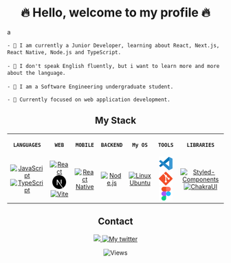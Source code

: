 <h1 align="center">🔥 Hello, welcome to my profile 🔥</h1>a

```
- 🎒 I am currently a Junior Developer, learning about React, Next.js, React Native, Node.js and TypeScript.

- 🌇 I don't speak English fluently, but i want to learn more and more about the language.

- 📖 I am a Software Engineering undergraduate student.
```
```
- 🎯 Currently focused on web application development.
```

<h2 align="center">My Stack</h2>

<table align="center" >
<tr>
<th>

    LANGUAGES
</th>
<th>

    WEB
</th>
<th>

    MOBILE
</th>
<th>

    BACKEND
</th>
<th>

    My OS
</th>
<th>

    TOOLS
</th>
<th>

    LIBRARIES
</th>
</tr>

<td align="center">
<a href="#"><img width="32" height="32" src="https://xesque.rocketseat.dev/platform/tech/javascript.svg" alt="JavaScript" title="JavaScript"></a>
<a href="#"><img width="32" height="32" src="https://xesque.rocketseat.dev/platform/tech/typescript.svg" alt="TypeScript" title="TypeScript"></a>
</td>
   
<td align="center">
<a href="#"><img width="32" height="32" src="https://xesque.rocketseat.dev/platform/tech/reactjs.svg" alt="React" title="React"></a>
<a href="#"><img alt="Next.js" height="32" width="32" src="https://raw.githubusercontent.com/devicons/devicon/master/icons/nextjs/nextjs-original.svg" alt="Next.js" title="Next.js"></a>
<a href="#"><img width="32" height="32" src="https://cdn.worldvectorlogo.com/logos/vitejs.svg" alt="Vite" title="Vite"></a>
</td>

<td align="center">
<a href="#"><img width="32" height="32" src="https://xesque.rocketseat.dev/platform/tech/react-native.svg" alt="React Native" title="React Native"></a>
</td>
   
<td align="center">
<a href="#"><img width="32" height="32" src="https://xesque.rocketseat.dev/platform/tech/node.svg" alt="Node.js" title="Node.js"></a>
</td>

<td align="center">
<a href="#"><img width="32" height="32" src="https://cdn.jsdelivr.net/gh/devicons/devicon/icons/linux/linux-original.svg" alt="Linux Ubuntu" title="Linux Ubuntu"></a>
</td>
  

<td align="center">
<a href="#"><img height="32" width="32" src="https://raw.githubusercontent.com/devicons/devicon/master/icons/vscode/vscode-original.svg" alt="VSCode" title="VSCode"></a>
<a href="#"><img height="32" width="32" src="https://raw.githubusercontent.com/devicons/devicon/master/icons/git/git-original.svg" alt="Git" title="Git"></a>
<a href="#"><img height="32" width="32" src="https://raw.githubusercontent.com/devicons/devicon/master/icons/figma/figma-original.svg" alt="Figma" title="Figma"></a>
</td>

<td align="center">
<a href="#"><img height="32" width="32" src="https://avatars.githubusercontent.com/u/20658825?s=200&v=4.svg" alt="Styled-Components" title="Styled-Components"></a>
<a href="#"><img height="32" width="32" src="https://avatars.githubusercontent.com/u/54212428?s=200&v=4" alt="ChakraUI" title="ChakraUI" ></a>
</td>
   
</table>

<h2 align="center">Contact</h2>

<p align="center">
   <a href="https://www.linkedin.com/in/gabriel-rodrigues-3623b2225/" target="_blank" title="My likedin">
      <img src="https://img.shields.io/badge/-LinkedIn-%230077B5?style=for-the-badge&logo=linkedin&logoColor=white" target="_blank">
   </a>
   <a href="https://twitter.com/GabrielRCodes" target="_blank">
      <img src="https://img.shields.io/badge/Twitter-1DA1F2?style=for-the-badge&logo=twitter&logoColor=white" target="_blank" title="My twitter">
   </a>
</p>

<div align="center">
<img align="center" alt="Views" height="30" width="150" src="https://komarev.com/ghpvc/?username=GabrielRCodes&color=orange" alt="GabrielRCodes" />
</div>
